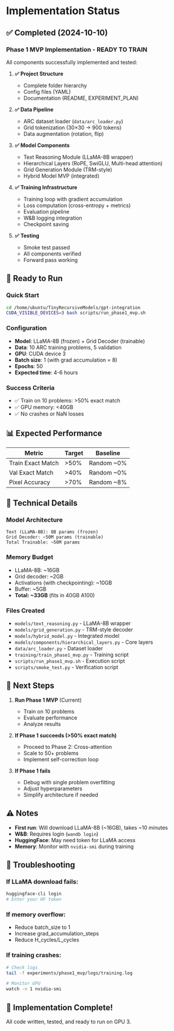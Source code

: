 # Implementation Status

## ✅ Completed (2024-10-10)

### Phase 1 MVP Implementation - READY TO TRAIN

All components successfully implemented and tested:

1. **✅ Project Structure**
   - Complete folder hierarchy
   - Config files (YAML)
   - Documentation (README, EXPERIMENT_PLAN)

2. **✅ Data Pipeline**
   - ARC dataset loader (`data/arc_loader.py`)
   - Grid tokenization (30×30 → 900 tokens)
   - Data augmentation (rotation, flip)

3. **✅ Model Components**
   - Text Reasoning Module (LLaMA-8B wrapper)
   - Hierarchical Layers (RoPE, SwiGLU, Multi-head attention)
   - Grid Generation Module (TRM-style)
   - Hybrid Model MVP (integrated)

4. **✅ Training Infrastructure**
   - Training loop with gradient accumulation
   - Loss computation (cross-entropy + metrics)
   - Evaluation pipeline
   - W&B logging integration
   - Checkpoint saving

5. **✅ Testing**
   - Smoke test passed
   - All components verified
   - Forward pass working

## 🚀 Ready to Run

### Quick Start
```bash
cd /home/ubuntu/TinyRecursiveModels/gpt-integration
CUDA_VISIBLE_DEVICES=3 bash scripts/run_phase1_mvp.sh
```

### Configuration
- **Model**: LLaMA-8B (frozen) + Grid Decoder (trainable)
- **Data**: 10 ARC training problems, 5 validation
- **GPU**: CUDA device 3
- **Batch size**: 1 (with grad accumulation = 8)
- **Epochs**: 50
- **Expected time**: 4-6 hours

### Success Criteria
- ✅ Train on 10 problems: >50% exact match
- ✅ GPU memory: <40GB
- ✅ No crashes or NaN losses

## 📊 Expected Performance

| Metric | Target | Baseline |
|--------|--------|----------|
| Train Exact Match | >50% | Random ~0% |
| Val Exact Match | >40% | Random ~0% |
| Pixel Accuracy | >70% | Random ~8% |

## 🔧 Technical Details

### Model Architecture
```
Text (LLaMA-8B): 8B params (frozen)
Grid Decoder: ~50M params (trainable)
Total Trainable: ~50M params
```

### Memory Budget
- LLaMA-8B: ~16GB
- Grid decoder: ~2GB
- Activations (with checkpointing): ~10GB
- Buffer: ~5GB
- **Total: ~33GB** (fits in 40GB A100)

### Files Created
- `models/text_reasoning.py` - LLaMA-8B wrapper
- `models/grid_generation.py` - TRM-style decoder
- `models/hybrid_model.py` - Integrated model
- `models/components/hierarchical_layers.py` - Core layers
- `data/arc_loader.py` - Dataset loader
- `training/train_phase1_mvp.py` - Training script
- `scripts/run_phase1_mvp.sh` - Execution script
- `scripts/smoke_test.py` - Verification script

## 🎯 Next Steps

1. **Run Phase 1 MVP** (Current)
   - Train on 10 problems
   - Evaluate performance
   - Analyze results

2. **If Phase 1 succeeds (>50% exact match)**
   - Proceed to Phase 2: Cross-attention
   - Scale to 50+ problems
   - Implement self-correction loop

3. **If Phase 1 fails**
   - Debug with single problem overfitting
   - Adjust hyperparameters
   - Simplify architecture if needed

## ⚠️ Notes

- **First run**: Will download LLaMA-8B (~16GB), takes ~10 minutes
- **W&B**: Requires login (`wandb login`)
- **HuggingFace**: May need token for LLaMA access
- **Memory**: Monitor with `nvidia-smi` during training

## 📝 Troubleshooting

### If LLaMA download fails:
```bash
huggingface-cli login
# Enter your HF token
```

### If memory overflow:
- Reduce batch_size to 1
- Increase grad_accumulation_steps
- Reduce H_cycles/L_cycles

### If training crashes:
```bash
# Check logs
tail -f experiments/phase1_mvp/logs/training.log

# Monitor GPU
watch -n 1 nvidia-smi
```

## 🎉 Implementation Complete!

All code written, tested, and ready to run on GPU 3.
